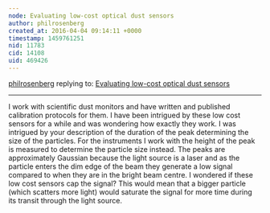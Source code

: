 ```yaml
---
node: Evaluating low-cost optical dust sensors
author: philrosenberg
created_at: 2016-04-04 09:14:11 +0000
timestamp: 1459761251
nid: 11783
cid: 14108
uid: 469426
---
```




[philrosenberg](../profile/philrosenberg) replying to: [Evaluating low-cost optical dust sensors](../notes/mathew/05-05-2015/evaluating-low-cost-optical-dust-sensors)

----
I work with scientific dust monitors and have written and published calibration protocols for them. I have been intrigued by these low cost sensors for a while and was wondering how exactly they work. I was intrigued by your description of the duration of the peak determining the size of the particles. For the instruments I work with the height of the peak is measured to determine the particle size instead. The peaks are approximately Gaussian because the light source is a laser and as the particle enters the dim edge of the beam they generate a low signal compared to when they are in the bright beam centre. I wondered if these low cost sensors cap the signal? This would mean that a bigger particle (which scatters more light) would saturate the signal for more time during its transit through the light source.